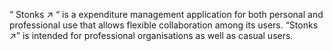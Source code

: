 “ Stonks ↗ “ is a expenditure management application for both personal and professional use that allows flexible collaboration among its users.
“Stonks ↗” is intended for professional organisations as well as casual users.
